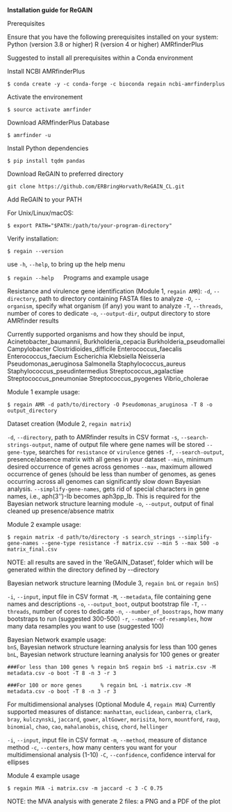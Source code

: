**Installation guide for ReGAIN**

Prerequisites

Ensure that you have the following prerequisites installed on your system:
Python (version 3.8 or higher)
R (version 4 or higher)
AMRfinderPlus

Suggested to install all prerequisites within a Conda environment

Install NCBI AMRfinderPlus

`$ conda create -y -c conda-forge -c bioconda regain ncbi-amrfinderplus`

Activate the environement

`$ source activate amrfinder`

Download ARMfinderPlus Database

`$ amrfinder -u`

Install Python dependencies

`$ pip install tqdm pandas`

Download ReGAIN to preferred directory

`git clone https://github.com/ERBringHorvath/ReGAIN_CL.git`

Add ReGAIN to your PATH

For Unix/Linux/macOS:

`$ export PATH="$PATH:/path/to/your-program-directory"`

Verify installation:

`$ regain --version`

use `-h`, `--help`, to bring up the help menu

`$ regain --help`
 
Programs and example usage

Resistance and virulence gene identification (Module 1, `regain AMR`):
`-d`, `--directory`, path to directory containing FASTA files to analyze
`-O`, `--organism`, specify what organism (if any) you want to analyze
`-T`, `--threads`, number of cores to dedicate
`-o`, `--output-dir`, output directory to store AMRfinder results

Currently supported organisms and how they should be input,
Acinetobacter_baumannii, 
Burkholderia_cepacia
Burkholderia_pseudomallei
Campylobacter
Clostridioides_difficile
Enterococcus_faecalis
Enterococcus_faecium
Escherichia
Klebsiella
Neisseria
Pseudomonas_aeruginosa
Salmonella
Staphylococcus_aureus
Staphylococcus_pseudintermedius
Streptococcus_agalactiae
Streptococcus_pneumoniae
Streptococcus_pyogenes
Vibrio_cholerae

Module 1 example usage:
                                       
`$ regain AMR -d path/to/directory -O Pseudomonas_aruginosa -T 8 -o output_directory`

Dataset creation (Module 2, `regain matrix`)
                                       
`-d`, `--directory`, path to AMRfinder results in CSV format
`-s`, `--search-strings-output`, name of output file where gene names will be stored
`--gene-type`, searches for `resistance` or `virulence` genes
`-f`, `--search-output`, presence/absence matrix with all genes in your dataset
`--min`, minimum desired occurrence of genes across genomes
`--max`, maximum allowed occurrence of genes (should be less than number of genomes, as genes occurring across all genomes can significantly slow down Bayesian analysis.
`--simplify-gene-names`, gets rid of special characters in gene names, i.e., aph(3’’)-Ib becomes aph3pp_Ib. This is required for the Bayesian network structure learning module
`-o`, `--output`, output of final cleaned up presence/absence matrix

Module 2 example usage:
                                            
`$ regain matrix -d path/to/directory -s search_strings --simplify-gene-names --gene-type resistance -f matrix.csv --min 5 --max 500 -o matrix_final.csv`

NOTE: all results are saved in the 'ReGAIN_Dataset', folder which will be generated within the directory defined by --directory

Bayesian network structure learning (Module 3, `regain bnL` or `regain bnS`)
                                            
`-i`, `--input`, input file in CSV format
`-M`, `--metadata`, file containing gene names and descriptions
`-o`, `--output_boot`, output bootstrap file
`-T`, `--threads`, number of cores to dedicate
`-n`, `--number_of_boostraps`, how many bootstraps to run (suggested 300-500)
`-r`, `--number-of-resamples`, how many data resamples you want to use (suggested 100)

Bayesian Network example usage:                                         
`bnS`, Bayesian network structure learning analysis for less than 100 genes
`bnL`, Bayesian network structure learning analysis for 100 genes or greater

`###For less than 100 genes
% regain bnS regain bnS -i matrix.csv -M metadata.csv -o boot -T 8 -n 3 -r 3`
                                            
`###For 100 or more genes     
% regain bnL -i matrix.csv -M metadata.csv -o boot -T 8 -n 3 -r 3`

For multidimensional analyses (Optional Module 4, `regain MVA`)
Currently supported measures of distance: `manhattan`, `euclidean`, `canberra`, `clark`, `bray`, 
                                          `kulczynski`, `jaccard`, `gower`, `altGower`, `morisita`, 
                                          `horn`, `mountford`, `raup`, `binomial`, `chao`, `cao`, `mahalanobis`, 
                                          `chisq`, `chord`, `hellinger`
                                           
`-i`, `--input`, input file in CSV format
`-m`, `--method`, measure of distance method
`-c`, `--centers`, how many centers you want for your multidimensional analysis (1-10)
`-C`, `--confidence`, confidence interval for ellipses
                                       
Module 4 example usage

`$ regain MVA -i matrix.csv -m jaccard -c 3 -C 0.75`

NOTE: the MVA analysis with generate 2 files: a PNG and a PDF of the plot   
